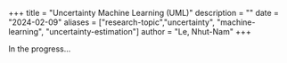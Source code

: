 +++
title = "Uncertainty Machine Learning (UML)"
description = ""
date = "2024-02-09"
aliases = ["research-topic","uncertainty", "machine-learning", "uncertainty-estimation"]
author = "Le, Nhut-Nam"
+++

In the progress...